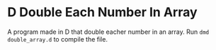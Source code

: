 # D Double Each Number In Array
A program made in D that double eacher number in an array. Run `dmd double_array.d` to compile the file.
